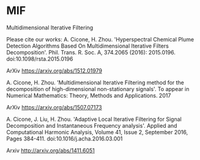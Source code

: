 # MIF
Multidimensional Iterative Filtering

Please cite our works:
A. Cicone, H. Zhou. 'Hyperspectral Chemical Plume Detection Algorithms Based On Multidimensional Iterative Filters Decomposition'. Phil. Trans. R. Soc. A, 374.2065 (2016): 2015.0196. doi:10.1098/rsta.2015.0196

ArXiv https://arxiv.org/abs/1512.01979

 A. Cicone, H. Zhou. 'Multidimensional Iterative Filtering method for the decomposition of high-dimensional non-stationary signals'. To appear in Numerical Mathematics: Theory, Methods and Applications. 2017

ArXiv https://arxiv.org/abs/1507.07173

 A. Cicone, J. Liu, H. Zhou. 'Adaptive Local Iterative Filtering for Signal Decomposition and Instantaneous Frequency analysis'. 
Applied and Computational Harmonic Analysis, Volume 41, Issue 2, September 2016, Pages 384-411. doi:10.1016/j.acha.2016.03.001

Arxiv http://arxiv.org/abs/1411.6051



